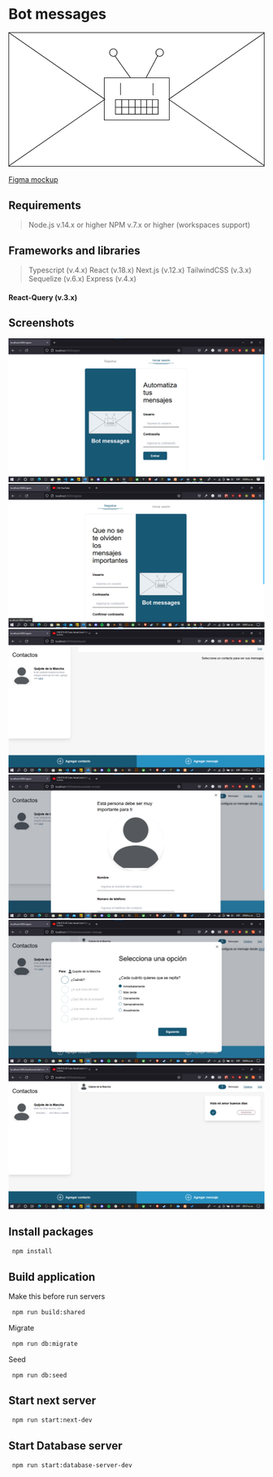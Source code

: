 # Bot messages

<img src="docs/brand.svg"/>

[Figma mockup](https://www.figma.com/file/304GNIThYn4jwf7jPY0B0P/Bot-messages)

## Requirements

> Node.js v.14.x or higher
> NPM v.7.x or higher (workspaces support)

## Frameworks and libraries

> Typescript (v.4.x)
> React (v.18.x)
> Next.js (v.12.x)
> TailwindCSS (v.3.x)
> Sequelize (v.6.x)
> Express (v.4.x)

#### React-Query (v.3.x)

## Screenshots

<img src="docs/screenshots/login.png"/>
<img src="docs/screenshots/register.png"/>
<img src="docs/screenshots/dashboard.png"/>
<img src="docs/screenshots/add-contact.png"/>
<img src="docs/screenshots/add-message.png"/>
<img src="docs/screenshots/history-message-list.png"/>

## Install packages

```bash
 npm install
```

## Build application

Make this before run servers

```bash
 npm run build:shared
```

Migrate

```bash
 npm run db:migrate
```

Seed

```bash
 npm run db:seed
```

## Start next server

```bash
 npm run start:next-dev
```

## Start Database server

```bash
 npm run start:database-server-dev
```
